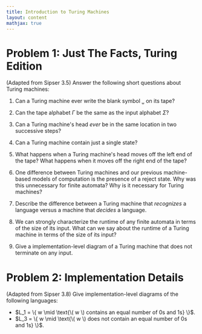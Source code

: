 ```yaml
---
title: Introduction to Turing Machines
layout: content
mathjax: true
---
```


# Problem 1: Just The Facts, Turing Edition

(Adapted from Sipser 3.5)
Answer the following short questions about Turing machines:

1.  Can a Turing machine ever write the blank symbol `␣` on its tape?
2.  Can the tape alphabet $Γ$ be the same as the input alphabet $Σ$?
3.  Can a Turing machine's head *ever* be in the same location in two successive steps?
4.  Can a Turing machine contain just a single state?
5.  What happens when a Turing machine's head moves off the left end of the tape?
    What happens when it moves off the right end of the tape?

6.  One difference between Turing machines and our previous machine-based models of computation is the presence of a reject state.
    Why was this unnecessary for finite automata?
    Why is it necessary for Turing machines?

7.  Describe the difference between a Turing machine that *recognizes* a language versus a machine that *decides* a language.

8.  We can strongly characterize the runtime of any finite automata in terms of the size of its input.
    What can we say about the runtime of a Turing machine in terms of the size of its input?
9.  Give a implementation-level diagram of a Turing machine that does
    not terminate on any input.

# Problem 2: Implementation Details

(Adapted from Sipser 3.8)
Give implementation-level diagrams of the following languages:

+   $L_1 = \{ w \mid \text{\( w \) contains an equal number of 0s and 1s} \}$.
+   $L_3 = \{ w \mid \text{\( w \) does not contain an equal number of 0s and 1s} \}$.
